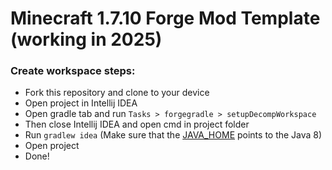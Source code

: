 # Minecraft 1.7.10 Forge Mod Template (working in 2025)

### Create workspace steps:
- Fork this repository and clone to your device
- Open project in Intellij IDEA
- Open gradle tab and run `Tasks > forgegradle > setupDecompWorkspace`
- Then close Intellij IDEA and open cmd in project folder
- Run `gradlew idea` (Make sure that the [JAVA_HOME](https://www.youtube.com/watch?v=-dcNgBN44ss) points to the Java 8)
- Open project
- Done!
